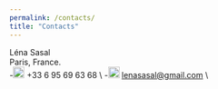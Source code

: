 ```yaml
---
permalink: /contacts/
title: "Contacts"
---
```


Léna Sasal \
Paris, France. \
-<img src="https://raw.githubusercontent.com/FortAwesome/Font-Awesome/6.x/svgs/solid/phone.svg" width="20" height="20"> +33 6 95 69 63 68 \ 
-<img src="https://raw.githubusercontent.com/FortAwesome/Font-Awesome/6.x/svgs/solid/envelope.svg" width="20" height="20"> lenasasal@gmail.com \

